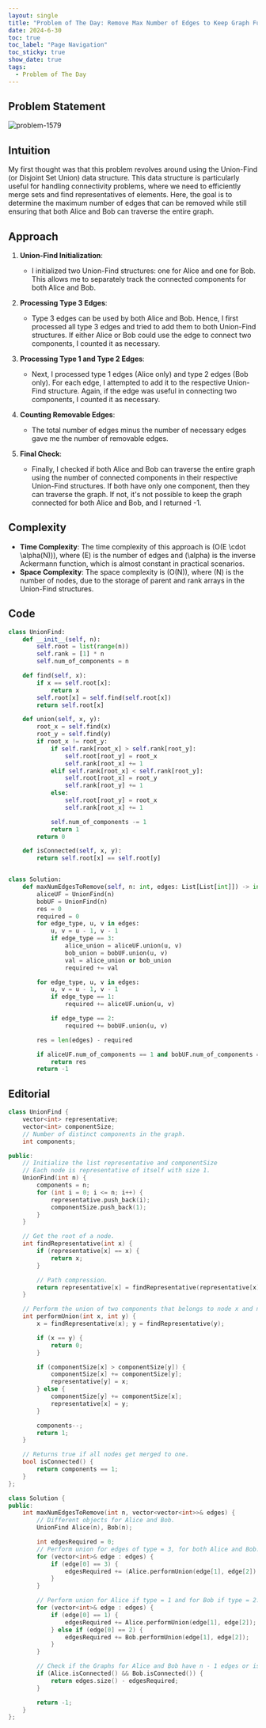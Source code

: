 ```yaml
---
layout: single
title: "Problem of The Day: Remove Max Number of Edges to Keep Graph Fully Traversable"
date: 2024-6-30
toc: true
toc_label: "Page Navigation"
toc_sticky: true
show_date: true
tags:
  - Problem of The Day
---
```


## Problem Statement

![problem-1579](/assets/images/2024-06-30_11-31-02-problem-1569.png)

## Intuition

My first thought was that this problem revolves around using the Union-Find (or Disjoint Set Union) data structure. This data structure is particularly useful for handling connectivity problems, where we need to efficiently merge sets and find representatives of elements. Here, the goal is to determine the maximum number of edges that can be removed while still ensuring that both Alice and Bob can traverse the entire graph.

## Approach

1. **Union-Find Initialization**:

   - I initialized two Union-Find structures: one for Alice and one for Bob. This allows me to separately track the connected components for both Alice and Bob.

2. **Processing Type 3 Edges**:

   - Type 3 edges can be used by both Alice and Bob. Hence, I first processed all type 3 edges and tried to add them to both Union-Find structures. If either Alice or Bob could use the edge to connect two components, I counted it as necessary.

3. **Processing Type 1 and Type 2 Edges**:

   - Next, I processed type 1 edges (Alice only) and type 2 edges (Bob only). For each edge, I attempted to add it to the respective Union-Find structure. Again, if the edge was useful in connecting two components, I counted it as necessary.

4. **Counting Removable Edges**:

   - The total number of edges minus the number of necessary edges gave me the number of removable edges.

5. **Final Check**:
   - Finally, I checked if both Alice and Bob can traverse the entire graph using the number of connected components in their respective Union-Find structures. If both have only one component, then they can traverse the graph. If not, it's not possible to keep the graph connected for both Alice and Bob, and I returned -1.

## Complexity

- **Time Complexity**: The time complexity of this approach is \(O(E \cdot \alpha(N))\), where \(E\) is the number of edges and \(\alpha\) is the inverse Ackermann function, which is almost constant in practical scenarios.
- **Space Complexity**: The space complexity is \(O(N)\), where \(N\) is the number of nodes, due to the storage of parent and rank arrays in the Union-Find structures.

## Code

```python
class UnionFind:
    def __init__(self, n):
        self.root = list(range(n))
        self.rank = [1] * n
        self.num_of_components = n

    def find(self, x):
        if x == self.root[x]:
            return x
        self.root[x] = self.find(self.root[x])
        return self.root[x]

    def union(self, x, y):
        root_x = self.find(x)
        root_y = self.find(y)
        if root_x != root_y:
            if self.rank[root_x] > self.rank[root_y]:
                self.root[root_y] = root_x
                self.rank[root_x] += 1
            elif self.rank[root_x] < self.rank[root_y]:
                self.root[root_x] = root_y
                self.rank[root_y] += 1
            else:
                self.root[root_y] = root_x
                self.rank[root_x] += 1

            self.num_of_components -= 1
            return 1
        return 0

    def isConnected(self, x, y):
        return self.root[x] == self.root[y]


class Solution:
    def maxNumEdgesToRemove(self, n: int, edges: List[List[int]]) -> int:
        aliceUF = UnionFind(n)
        bobUF = UnionFind(n)
        res = 0
        required = 0
        for edge_type, u, v in edges:
            u, v = u - 1, v - 1
            if edge_type == 3:
                alice_union = aliceUF.union(u, v)
                bob_union = bobUF.union(u, v)
                val = alice_union or bob_union
                required += val

        for edge_type, u, v in edges:
            u, v = u - 1, v - 1
            if edge_type == 1:
                required += aliceUF.union(u, v)

            if edge_type == 2:
                required += bobUF.union(u, v)

        res = len(edges) - required

        if aliceUF.num_of_components == 1 and bobUF.num_of_components == 1:
            return res
        return -1
```

## Editorial

```cpp
class UnionFind {
    vector<int> representative;
    vector<int> componentSize;
    // Number of distinct components in the graph.
    int components;

public:
    // Initialize the list representative and componentSize
    // Each node is representative of itself with size 1.
    UnionFind(int n) {
        components = n;
        for (int i = 0; i <= n; i++) {
            representative.push_back(i);
            componentSize.push_back(1);
        }
    }

    // Get the root of a node.
    int findRepresentative(int x) {
        if (representative[x] == x) {
            return x;
        }

        // Path compression.
        return representative[x] = findRepresentative(representative[x]);
    }

    // Perform the union of two components that belongs to node x and node y.
    int performUnion(int x, int y) {
        x = findRepresentative(x); y = findRepresentative(y);

        if (x == y) {
            return 0;
        }

        if (componentSize[x] > componentSize[y]) {
            componentSize[x] += componentSize[y];
            representative[y] = x;
        } else {
            componentSize[y] += componentSize[x];
            representative[x] = y;
        }

        components--;
        return 1;
    }

    // Returns true if all nodes get merged to one.
    bool isConnected() {
        return components == 1;
    }
};

class Solution {
public:
    int maxNumEdgesToRemove(int n, vector<vector<int>>& edges) {
        // Different objects for Alice and Bob.
        UnionFind Alice(n), Bob(n);

        int edgesRequired = 0;
        // Perform union for edges of type = 3, for both Alice and Bob.
        for (vector<int>& edge : edges) {
            if (edge[0] == 3) {
                edgesRequired += (Alice.performUnion(edge[1], edge[2]) | Bob.performUnion(edge[1], edge[2]));
            }
        }

        // Perform union for Alice if type = 1 and for Bob if type = 2.
        for (vector<int>& edge : edges) {
            if (edge[0] == 1) {
                edgesRequired += Alice.performUnion(edge[1], edge[2]);
            } else if (edge[0] == 2) {
                edgesRequired += Bob.performUnion(edge[1], edge[2]);
            }
        }

        // Check if the Graphs for Alice and Bob have n - 1 edges or is a single component.
        if (Alice.isConnected() && Bob.isConnected()) {
            return edges.size() - edgesRequired;
        }

        return -1;
    }
};
```
